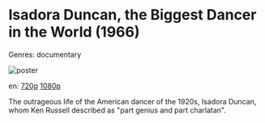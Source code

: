 # Isadora Duncan, the Biggest Dancer in the World (1966)

Genres: documentary

![poster](http://image.tmdb.org/t/p/w500/afmXkEcaQTaLyzidWjdK2WY5LW9.jpg)

en:
  [720p](magnet:?xt=urn:btih:42EA5574EC259420F7A31D975F26323574C1FF62&tr=udp://glotorrents.pw:6969/announce&tr=udp://tracker.opentrackr.org:1337/announce&tr=udp://torrent.gresille.org:80/announce&tr=udp://tracker.openbittorrent.com:80&tr=udp://tracker.coppersurfer.tk:6969&tr=udp://tracker.leechers-paradise.org:6969&tr=udp://p4p.arenabg.ch:1337&tr=udp://tracker.internetwarriors.net:1337)
  [1080p](magnet:?xt=urn:btih:54695EBBE961311CD0CE2B504F6311E6A905A44D&tr=udp://glotorrents.pw:6969/announce&tr=udp://tracker.opentrackr.org:1337/announce&tr=udp://torrent.gresille.org:80/announce&tr=udp://tracker.openbittorrent.com:80&tr=udp://tracker.coppersurfer.tk:6969&tr=udp://tracker.leechers-paradise.org:6969&tr=udp://p4p.arenabg.ch:1337&tr=udp://tracker.internetwarriors.net:1337)
  


The outrageous life of the American dancer of the 1920s, Isadora Duncan, whom Ken Russell described as "part genius and part charlatan".